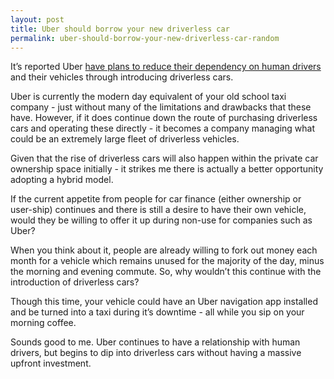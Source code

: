```yaml
---
layout: post
title: Uber should borrow your new driverless car
permalink: uber-should-borrow-your-new-driverless-car-random
---
```

It’s reported Uber [have plans to reduce their dependency on human drivers](http://www.telegraph.co.uk/business/2016/09/14/watch-uber-launches-driverless-car-service/) and their vehicles through introducing driverless cars.

Uber is currently the modern day equivalent of your old school taxi company - just without many of the limitations and drawbacks that these have. However, if it does continue down the route of purchasing driverless cars and operating these directly - it becomes a company managing what could be an extremely large fleet of driverless vehicles.

Given that the rise of driverless cars will also happen within the private car ownership space initially - it strikes me there is actually a better opportunity adopting a hybrid model.

If the current appetite from people for car finance (either ownership or user-ship) continues and there is still a desire to have their own vehicle, would they be willing to offer it up during non-use for companies such as Uber?

When you think about it, people are already willing to fork out money each month for a vehicle which remains unused for the majority of the day, minus the morning and evening commute. So, why wouldn’t this continue with the introduction of driverless cars?

Though this time, your vehicle could have an Uber navigation app installed and be turned into a taxi during it’s downtime -  all while you sip on your morning coffee.

Sounds good to me. Uber continues to have a relationship with human drivers, but begins to dip into driverless cars without having a massive upfront investment.
